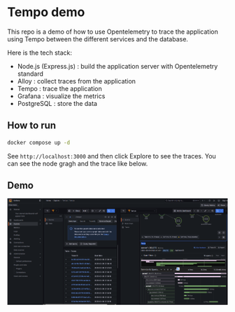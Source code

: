 # Tempo demo

This repo is a demo of how to use Opentelemetry to trace the application using Tempo between the different services and the database.

Here is the tech stack:

- Node.js (Express.js) : build the application server with Opentelemetry standard
- Alloy : collect traces from the application
- Tempo : trace the application
- Grafana : visualize the metrics
- PostgreSQL : store the data

## How to run

```bash
docker compose up -d
```

See `http://localhost:3000` and then click Explore to see the traces. You can see the node gragh and the trace like below.

## Demo

![Grafana Tempo](docs/image.png)
